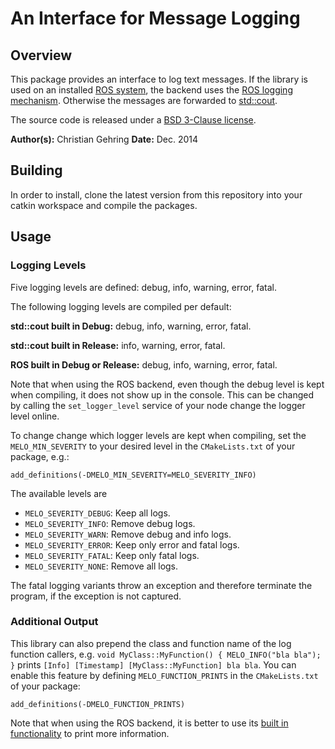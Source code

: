 # An Interface for Message Logging

## Overview

This package provides an interface to log text messages. If the library is used on an installed [ROS system](http://www.ros.org), the backend uses the [ROS logging mechanism](http://wiki.ros.org/roscpp/Overview/Logging). Otherwise the messages are forwarded to [std::cout](http://www.cplusplus.com/reference/iostream/cout/).

The source code is released under a [BSD 3-Clause license](LICENSE).

**Author(s):** Christian Gehring
**Date:** Dec. 2014

## Building

In order to install, clone the latest version from this repository into your catkin workspace and compile the packages.

## Usage


### Logging Levels

Five logging levels are defined: debug, info, warning, error, fatal.

The following logging levels are compiled per default:

**std::cout built in Debug:** debug, info, warning, error, fatal.

**std::cout built in Release:** info, warning, error, fatal.

**ROS built in Debug or Release:** debug, info, warning, error, fatal.

Note that when using the ROS backend, even though the debug level is kept when compiling, it does not show up in the console.
This can be changed by calling the `set_logger_level` service of your node change the logger level online.

To change change which logger levels are kept when compiling, set the `MELO_MIN_SEVERITY` to your desired level in the `CMakeLists.txt` of your package, e.g.:

```
add_definitions(-DMELO_MIN_SEVERITY=MELO_SEVERITY_INFO)
```

The available levels are

* `MELO_SEVERITY_DEBUG`: Keep all logs.
* `MELO_SEVERITY_INFO`:  Remove debug logs.
* `MELO_SEVERITY_WARN`:  Remove debug and info logs.
* `MELO_SEVERITY_ERROR`: Keep only error and fatal logs.
* `MELO_SEVERITY_FATAL`: Keep only fatal logs.
* `MELO_SEVERITY_NONE`:  Remove all logs.

The fatal logging variants throw an exception and therefore terminate the program, if the exception is not captured.

### Additional Output

This library can also prepend the class and function name of the log function callers, e.g. `void MyClass::MyFunction() { MELO_INFO("bla bla"); }` prints `[Info] [Timestamp] [MyClass::MyFunction] bla bla`.
You can enable this feature by defining `MELO_FUNCTION_PRINTS` in the `CMakeLists.txt` of your package:

```
add_definitions(-DMELO_FUNCTION_PRINTS)
```

Note that when using the ROS backend, it is better to use its [built in functionality](http://wiki.ros.org/rosconsole#Console_Output_Formatting) to print more information.
